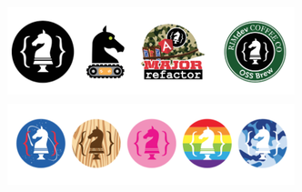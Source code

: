 ![RIMdev 2016 stickers](2016-rimdev-stickers.png?raw=true)

![RIMdev 2017 stickers](2017-rimdev-stickers.png?raw=true)
